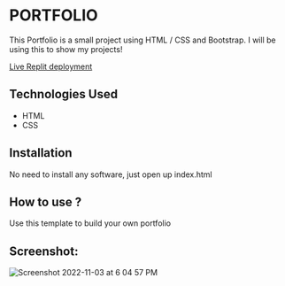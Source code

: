 # PORTFOLIO
This Portfolio is a small project using HTML / CSS and Bootstrap. I will be using this to show my projects!


[Live Replit deployment]()


## Technologies Used
* HTML
* CSS

## Installation
No need to install any software, just open up index.html

## How to use ?
Use this template to build your own portfolio

## Screenshot:


![Screenshot 2022-11-03 at 6 04 57 PM](https://user-images.githubusercontent.com/114898150/199940295-d1553544-54e5-4efb-8b55-45dd5e2e1b03.png)
